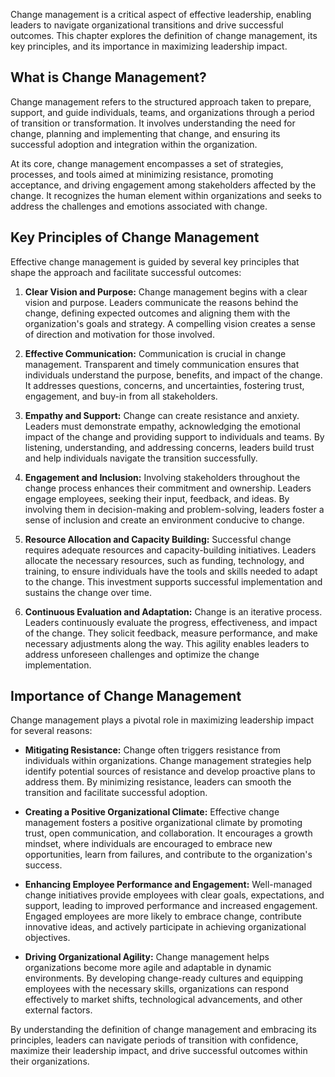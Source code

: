 
Change management is a critical aspect of effective leadership, enabling leaders to navigate organizational transitions and drive successful outcomes. This chapter explores the definition of change management, its key principles, and its importance in maximizing leadership impact.

**What is Change Management?**
------------------------------

Change management refers to the structured approach taken to prepare, support, and guide individuals, teams, and organizations through a period of transition or transformation. It involves understanding the need for change, planning and implementing that change, and ensuring its successful adoption and integration within the organization.

At its core, change management encompasses a set of strategies, processes, and tools aimed at minimizing resistance, promoting acceptance, and driving engagement among stakeholders affected by the change. It recognizes the human element within organizations and seeks to address the challenges and emotions associated with change.

**Key Principles of Change Management**
---------------------------------------

Effective change management is guided by several key principles that shape the approach and facilitate successful outcomes:

1. **Clear Vision and Purpose:** Change management begins with a clear vision and purpose. Leaders communicate the reasons behind the change, defining expected outcomes and aligning them with the organization's goals and strategy. A compelling vision creates a sense of direction and motivation for those involved.

2. **Effective Communication:** Communication is crucial in change management. Transparent and timely communication ensures that individuals understand the purpose, benefits, and impact of the change. It addresses questions, concerns, and uncertainties, fostering trust, engagement, and buy-in from all stakeholders.

3. **Empathy and Support:** Change can create resistance and anxiety. Leaders must demonstrate empathy, acknowledging the emotional impact of the change and providing support to individuals and teams. By listening, understanding, and addressing concerns, leaders build trust and help individuals navigate the transition successfully.

4. **Engagement and Inclusion:** Involving stakeholders throughout the change process enhances their commitment and ownership. Leaders engage employees, seeking their input, feedback, and ideas. By involving them in decision-making and problem-solving, leaders foster a sense of inclusion and create an environment conducive to change.

5. **Resource Allocation and Capacity Building:** Successful change requires adequate resources and capacity-building initiatives. Leaders allocate the necessary resources, such as funding, technology, and training, to ensure individuals have the tools and skills needed to adapt to the change. This investment supports successful implementation and sustains the change over time.

6. **Continuous Evaluation and Adaptation:** Change is an iterative process. Leaders continuously evaluate the progress, effectiveness, and impact of the change. They solicit feedback, measure performance, and make necessary adjustments along the way. This agility enables leaders to address unforeseen challenges and optimize the change implementation.

**Importance of Change Management**
-----------------------------------

Change management plays a pivotal role in maximizing leadership impact for several reasons:

* **Mitigating Resistance:** Change often triggers resistance from individuals within organizations. Change management strategies help identify potential sources of resistance and develop proactive plans to address them. By minimizing resistance, leaders can smooth the transition and facilitate successful adoption.

* **Creating a Positive Organizational Climate:** Effective change management fosters a positive organizational climate by promoting trust, open communication, and collaboration. It encourages a growth mindset, where individuals are encouraged to embrace new opportunities, learn from failures, and contribute to the organization's success.

* **Enhancing Employee Performance and Engagement:** Well-managed change initiatives provide employees with clear goals, expectations, and support, leading to improved performance and increased engagement. Engaged employees are more likely to embrace change, contribute innovative ideas, and actively participate in achieving organizational objectives.

* **Driving Organizational Agility:** Change management helps organizations become more agile and adaptable in dynamic environments. By developing change-ready cultures and equipping employees with the necessary skills, organizations can respond effectively to market shifts, technological advancements, and other external factors.

By understanding the definition of change management and embracing its principles, leaders can navigate periods of transition with confidence, maximize their leadership impact, and drive successful outcomes within their organizations.
